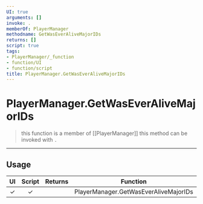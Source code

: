 ```yaml
---
UI: true
arguments: []
invoke: .
memberOf: PlayerManager
methodname: GetWasEverAliveMajorIDs
returns: []
script: true
tags:
- PlayerManager/_function
- function/UI
- function/script
title: PlayerManager.GetWasEverAliveMajorIDs
---
```

# PlayerManager.GetWasEverAliveMajorIDs
> this function is a member of [[PlayerManager]]
> this method can be invoked with `.`
-----
## Usage
|  UI | Script | Returns | Function | Arguments |
|:---:|:------:|-------:|:--------:|:---------|
|✓|✓||PlayerManager.GetWasEverAliveMajorIDs||
